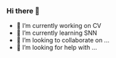 ### Hi there 👋
- 🔭 I’m currently working on CV
- 🌱 I’m currently learning SNN
- 👯 I’m looking to collaborate on ...
- 🤔 I’m looking for help with ...
<!--
**menaleno/menaleno** is a ✨ _special_ ✨ repository because its `README.md` (this file) appears on your GitHub profile.

Here are some ideas to get you started:

- 🔭 I’m currently working on ...
- 🌱 I’m currently learning ...
- 👯 I’m looking to collaborate on ...
- 🤔 I’m looking for help with ...
- 💬 Ask me about ...
- 📫 How to reach me: ...
- 😄 Pronouns: ...
- ⚡ Fun fact: ...
-->
